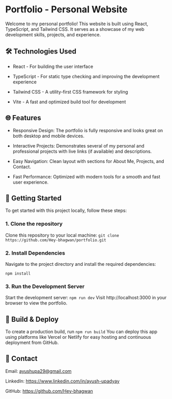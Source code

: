# Portfolio - Personal Website

Welcome to my personal portfolio! This website is built using React, TypeScript, and Tailwind CSS. It serves as a showcase of my web development skills, projects, and experience.


## 🛠️ Technologies Used

- React - For building the user interface

- TypeScript - For static type checking and improving the development experience

- Tailwind CSS - A utility-first CSS framework for styling

- Vite - A fast and optimized build tool for development


## 🌐 Features

- Responsive Design: The portfolio is fully responsive and looks great on both desktop and mobile devices.

- Interactive Projects: Demonstrates several of my personal and professional projects with live links (if available) and descriptions.

- Easy Navigation: Clean layout with sections for About Me, Projects, and Contact.

- Fast Performance: Optimized with modern tools for a smooth and fast user experience.


## 🚀 Getting Started

To get started with this project locally, follow these steps:

### 1. Clone the repository
Clone this repository to your local machine:
```git clone https://github.com/Hey-bhagwan/portfolio.git```

### 2. Install Dependencies
Navigate to the project directory and install the required dependencies:
``` cd portfolio
npm install
```

###  3. Run the Development Server
Start the development server:
``` npm run dev ```
Visit http://localhost:3000 in your browser to view the portfolio.

## 🔨 Build & Deploy

To create a production build, run
```npm run build```
You can deploy this app using platforms like Vercel or Netlify for easy hosting and continuous deployment from GitHub.

## 📩 Contact

Email: ayushupa29@gmail.com

LinkedIn: https://www.linkedin.com/in/ayush-upadyay

GitHub: https://github.com/Hey-bhagwan
